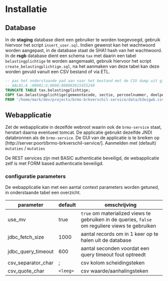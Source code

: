 # Installatie

## Database

In de **staging** database dient een gebruiker te worden toegevoegd, gebruik hiervoor het script `insert_user.sql`.
Indien gewenst kan het wachtwoord worden aangepast, in de database staat de SHA1 hash van het wachtwoord.
In de **rsgb** database dient een schema `tax`  met daarin een tabel `belastingplichtige` te worden aangemaakt, gebruik hiervoor
het script `create_belastingplichtige.sql`, na het aanmaken van deze tabel kan deze worden gevuld vanuit een CSV bestand of via ETL.

```sql
-- pas het onderstaande pad aan naar het bestand met de CSV dump uit gibs in het formaat
-- AAL01;A ;00001;G;0000;000003615455240
TRUNCATE TABLE tax.belastingplichtige;
COPY tax.belastingplichtige(gemeentecode, sectie, perceelnummer, deelperceelnummer, appartementsindex, kpr_nummer)
FROM '/home/mark/dev/projects/brmo-brkverschil-service/data/b3eigwb.csv' DELIMITER ';' CSV;
```

## Webapplicatie

Zet de webapplicatie in dezelfde webroot waarin ook de `brmo-service` staat, herstart daarna eventueel tomcat.
De applicatie gebruikt dezelfde JNDI databronnen als de `brmo-service`.
De GUI van de applicatie is te breiken op [http://server:poort/brmo-brkverschil-service/].
Aanmelden met (default) `mutaties` / `mutaties`

De REST services zijn met BASIC authenticatie beveiligd, de webapplicatie zelf
is met FORM based authenticatie beveiligd.

### configuratie parameters

De webapplicatie kan met een aantal context parameters worden getuned, in onderstaande tabel een overzicht.

| parameter         | default | omschrijving                                            |
| ----------------- | --------|---------------------------------------------------------|
|use_mv             |true     |`true` om materialized views te gebruiken in de queries, `false` om reguliere views te gebruiken |
|jdbc_fetch_size    |1000     | aantal records om in 1 keer op te halen uit de database |
|jdbc_query_timeout |600      | aantal seconden voordat een query timeout fout optreedt |
|csv_separator_char | ;       | csv kolom scheidingsteken                               |
|csv_quote_char     | `<leeg>`| csv waarde/aanhalingsteken                              |
